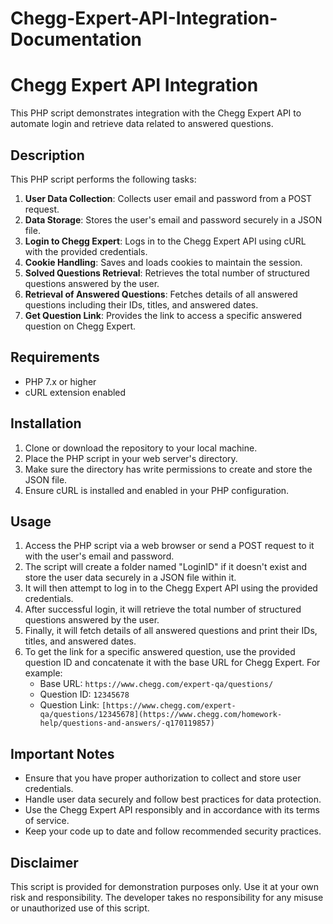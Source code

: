 # Chegg-Expert-API-Integration-Documentation

# Chegg Expert API Integration

This PHP script demonstrates integration with the Chegg Expert API to automate login and retrieve data related to answered questions.

## Description

This PHP script performs the following tasks:

1. **User Data Collection**: Collects user email and password from a POST request.
2. **Data Storage**: Stores the user's email and password securely in a JSON file.
3. **Login to Chegg Expert**: Logs in to the Chegg Expert API using cURL with the provided credentials.
4. **Cookie Handling**: Saves and loads cookies to maintain the session.
5. **Solved Questions Retrieval**: Retrieves the total number of structured questions answered by the user.
6. **Retrieval of Answered Questions**: Fetches details of all answered questions including their IDs, titles, and answered dates.
7. **Get Question Link**: Provides the link to access a specific answered question on Chegg Expert.

## Requirements

- PHP 7.x or higher
- cURL extension enabled

## Installation

1. Clone or download the repository to your local machine.
2. Place the PHP script in your web server's directory.
3. Make sure the directory has write permissions to create and store the JSON file.
4. Ensure cURL is installed and enabled in your PHP configuration.

## Usage

1. Access the PHP script via a web browser or send a POST request to it with the user's email and password.
2. The script will create a folder named "LoginID" if it doesn't exist and store the user data securely in a JSON file within it.
3. It will then attempt to log in to the Chegg Expert API using the provided credentials.
4. After successful login, it will retrieve the total number of structured questions answered by the user.
5. Finally, it will fetch details of all answered questions and print their IDs, titles, and answered dates.
6. To get the link for a specific answered question, use the provided question ID and concatenate it with the base URL for Chegg Expert. For example:
   - Base URL: `https://www.chegg.com/expert-qa/questions/`
   - Question ID: `12345678`
   - Question Link: `[https://www.chegg.com/expert-qa/questions/12345678](https://www.chegg.com/homework-help/questions-and-answers/-q170119857)`

## Important Notes

- Ensure that you have proper authorization to collect and store user credentials.
- Handle user data securely and follow best practices for data protection.
- Use the Chegg Expert API responsibly and in accordance with its terms of service.
- Keep your code up to date and follow recommended security practices.

## Disclaimer

This script is provided for demonstration purposes only. Use it at your own risk and responsibility. The developer takes no responsibility for any misuse or unauthorized use of this script.
